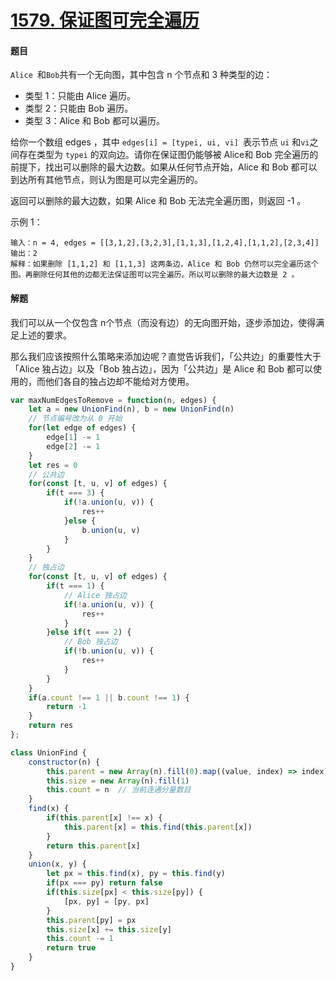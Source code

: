 # [1579. 保证图可完全遍历](https://leetcode-cn.com/problems/remove-max-number-of-edges-to-keep-graph-fully-traversable/)

#### 题目

`Alice `和` Bob `共有一个无向图，其中包含 n 个节点和 3  种类型的边：

+ 类型 1：只能由 Alice 遍历。
+ 类型 2：只能由 Bob 遍历。
+ 类型 3：Alice 和 Bob 都可以遍历。

给你一个数组 edges ，其中 `edges[i] = [typei, ui, vi] `表示节点 `ui` 和` vi `之间存在类型为 `typei` 的双向边。请你在保证图仍能够被 Alice和 Bob 完全遍历的前提下，找出可以删除的最大边数。如果从任何节点开始，Alice 和 Bob 都可以到达所有其他节点，则认为图是可以完全遍历的。

返回可以删除的最大边数，如果 Alice 和 Bob 无法完全遍历图，则返回 -1 。

示例 1：

```
输入：n = 4, edges = [[3,1,2],[3,2,3],[1,1,3],[1,2,4],[1,1,2],[2,3,4]]
输出：2
解释：如果删除 [1,1,2] 和 [1,1,3] 这两条边，Alice 和 Bob 仍然可以完全遍历这个图。再删除任何其他的边都无法保证图可以完全遍历。所以可以删除的最大边数是 2 。
```

#### 解题

我们可以从一个仅包含 n个节点（而没有边）的无向图开始，逐步添加边，使得满足上述的要求。

那么我们应该按照什么策略来添加边呢？直觉告诉我们，「公共边」的重要性大于「Alice 独占边」以及「Bob 独占边」，因为「公共边」是 Alice 和 Bob 都可以使用的，而他们各自的独占边却不能给对方使用。



```js
var maxNumEdgesToRemove = function(n, edges) {
    let a = new UnionFind(n), b = new UnionFind(n)
    // 节点编号改为从 0 开始
    for(let edge of edges) {
        edge[1] -= 1
        edge[2] -= 1
    }
    let res = 0
    // 公共边
    for(const [t, u, v] of edges) {
        if(t === 3) {
            if(!a.union(u, v)) {
                res++
            }else {
                b.union(u, v)
            }
        }
    }
    // 独占边
    for(const [t, u, v] of edges) {
        if(t === 1) {
            // Alice 独占边
            if(!a.union(u, v)) {
                res++
            }
        }else if(t === 2) {
            // Bob 独占边
            if(!b.union(u, v)) {
                res++
            }
        }
    }
    if(a.count !== 1 || b.count !== 1) {
        return -1
    }
    return res
};

class UnionFind {
    constructor(n) {
        this.parent = new Array(n).fill(0).map((value, index) => index)
        this.size = new Array(n).fill(1)
        this.count = n  // 当前连通分量数目
    }
    find(x) {
        if(this.parent[x] !== x) {
            this.parent[x] = this.find(this.parent[x])
        }
        return this.parent[x]
    }
    union(x, y) {
        let px = this.find(x), py = this.find(y)
        if(px === py) return false
        if(this.size[px] < this.size[py]) {
            [px, py] = [py, px]
        }
        this.parent[py] = px
        this.size[x] += this.size[y]
        this.count -= 1
        return true
    }
}
```


